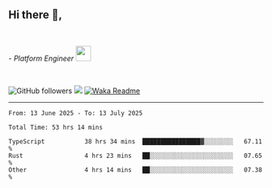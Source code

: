 <h2>Hi there  👋,</h2> </br>

<p><em>- Platform Engineer <img src="https://media.giphy.com/media/WUlplcMpOCEmTGBtBW/giphy.gif" width="30"> 
</em></p></br>


<!--[![Linkedin: prandogabriel](https://img.shields.io/badge/-prandogabriel-blue?style=flat-square&logo=Linkedin&logoColor=white&link=https://www.linkedin.com/in/prandogabriel/)](https://www.linkedin.com/in/prandogabriel)-->
![GitHub followers](https://img.shields.io/github/followers/prandogabriel?label=Follow&style=social)
![](https://komarev.com/ghpvc/?username=prandogabriel)
[![Waka Readme](https://github.com/prandogabriel/prandogabriel/actions/workflows/update-stats.yml.yml/badge.svg)](https://github.com/prandogabriel/prandogabriel/actions/workflows/update-stats.yml.yml)

---

<!--START_SECTION:waka-->

```golang
From: 13 June 2025 - To: 13 July 2025

Total Time: 53 hrs 14 mins

TypeScript           38 hrs 34 mins  ████████████████▓░░░░░░░░   67.11 %
Rust                 4 hrs 23 mins   ██░░░░░░░░░░░░░░░░░░░░░░░   07.65 %
Other                4 hrs 14 mins   ██░░░░░░░░░░░░░░░░░░░░░░░   07.38 %
```

<!--END_SECTION:waka-->
